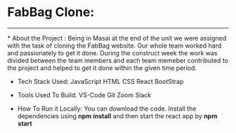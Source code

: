 # FabBag Clone:
<hr>
* About the Project : Being in Masai at the end of the unit we were assigned with the task of cloning the FabBag website. Our  whole team worked hard and passionately to get it done. During the construct week the work was divided between the team members and each team memeber contributed to the project and helped to get it done within the given time period.

* Tech Stack Used: JavaScript HTML CSS React BootStrap

* Tools Used To Build. VS-Code Git Zoom Slack

* How To Run it Locally: You can download the code. Install the dependencies using <b>npm install</b> and then start the react app by <b>npm start</b>
